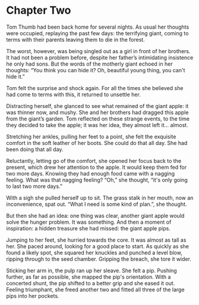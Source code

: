 # Chapter Two

Tom Thumb had been back home for several nights. As usual her thoughts were occupied, replaying the past few days: the terrifying giant, coming to terms with their parents leaving them to die in the forest.

The worst, however, was being singled out as a girl in front of her brothers. It had not been a problem before, despite her father’s intimidating insistence he only had sons. But the words of the motherly giant echoed in her thoughts: “You think you can hide it? Oh, beautiful young thing, you can't hide it.”

Tom felt the surprise and shock again. For all the times she believed she had come to terms with this, it returned to unsettle her.

Distracting herself, she glanced to see what remained of the giant apple: it was thinner now, and mushy. She and her brothers had dragged this apple from the giant’s garden. Tom reflected on these strange events, to the time they decided to take the apple; it was her idea, they almost left it... almost.

Stretching her ankles, pulling her feet to a point, she felt the exquisite comfort in the soft leather of her boots. She could do that all day. She had been doing that all day.

Reluctantly, letting go of the comfort, she opened her focus back to the present, which drew her attention to the apple. It would keep them fed for two more days. Knowing they had enough food came with a nagging feeling. What was that nagging feeling? “Oh,” she thought, “it's only going to last two more days.”

With a sigh she pulled herself up to sit. The grass stalk in her mouth, now an inconvenience, spat out. “What I need is some kind of plan.”, she thought.

But then she had an idea: one thing was clear, another giant apple would solve the hunger problem. It was something. And then a moment of inspiration: a hidden treasure she had missed: the giant apple pips.

Jumping to her feet, she hurried towards the core. It was almost as tall as her. She paced around, looking for a good place to start. As quickly as she found a likely spot, she squared her knuckles and punched a level blow, ripping through to the seed chamber. Gripping the breach, she tore it wider.

Sticking her arm in, the pulp ran up her sleave. She felt a pip. Pushing further, as far as possible, she mapped the pip's orientation. With a concerted shunt, the pip shifted to a better grip and she eased it out. Feeling triumphant, she freed another two and fitted all three of the large pips into her pockets.
